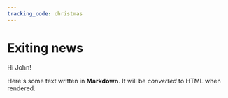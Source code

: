 ```yaml
---
tracking_code: christmas
---
```


# Exiting news

Hi John!

Here's some text written in **Markdown**. It will be *converted* to HTML when rendered.
